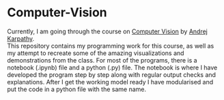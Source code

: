 # Computer-Vision
Currently, I am going through the course on [Computer Vision](https://www.youtube.com/watch?v=NfnWJUyUJYU&list=PLkt2uSq6rBVctENoVBg1TpCC7OQi31AlC) by [Andrej Karpathy](https://g.co/kgs/fnRCrP).  
This repository contains my programming work for this course, as well as my attempt to recreate some of the amazing visualizations and demonstrations from the class.
For most of the programs, there is a notebook (.ipynb) file and a python (.py) file. The notebook is where I have developed the program step by step along with regular output checks and explanations. After I get the working model ready I have modularised and put the code in a python file with the same name.
